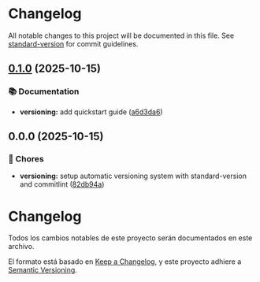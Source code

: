 # Changelog

All notable changes to this project will be documented in this file. See [standard-version](https://github.com/conventional-changelog/standard-version) for commit guidelines.

## [0.1.0](https://github.com/michelanyelo/03.countryapp/compare/v0.0.0...v0.1.0) (2025-10-15)


### 📚 Documentation

* **versioning:** add quickstart guide ([a6d3da6](https://github.com/michelanyelo/03.countryapp/commit/a6d3da605601df18263b106982a82a87a194beeb))

## 0.0.0 (2025-10-15)


### 🔧 Chores

* **versioning:** setup automatic versioning system with standard-version and commitlint ([82db94a](https://github.com/michelanyelo/03.countryapp/commit/82db94a41cd360bb9139398fa719bf0959ae53c0))

# Changelog

Todos los cambios notables de este proyecto serán documentados en este archivo.

El formato está basado en [Keep a Changelog](https://keepachangelog.com/es-ES/1.0.0/),
y este proyecto adhiere a [Semantic Versioning](https://semver.org/lang/es/).

